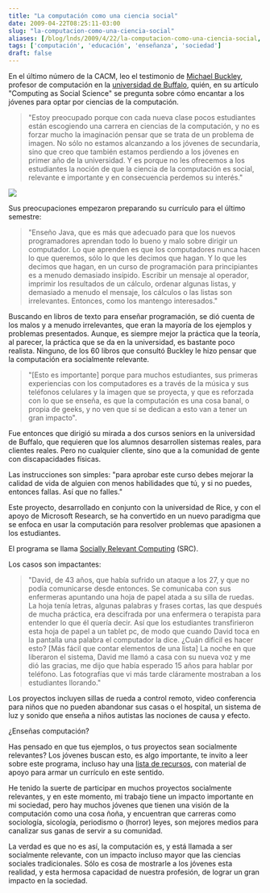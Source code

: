 ```yaml
---
title: "La computación como una ciencia social"
date: 2009-04-22T08:25:11-03:00
slug: "la-computacion-como-una-ciencia-social"
aliases: [/blog/lnds/2009/4/22/la-computacion-como-una-ciencia-social, /blog/2009/04/la-computacion-como-una-ciencia-social.html]
tags: ['computación', 'educación', 'enseñanza', 'sociedad']
draft: false
---
```


En el último número de la CACM, leo el testimonio de [Michael Buckley](http://www.cse.buffalo.edu/faculty/mikeb/), profesor de
computación en la [universidad de Buffalo](http://www.cse.buffalo.edu/),
quién, en su artículo "Computing as Social Science" se pregunta sobre
cómo encantar a los jóvenes para optar por ciencias de la computación.

> "Estoy preocupado porque con cada nueva clase pocos estudiantes están
> escogiendo una carrera en ciencias de la computación, y no es forzar
> mucho la imaginación pensar que se trata de un problema de imagen. No
> sólo no estamos alcanzando a los jóvenes de secundaria, sino que creo
> que también estamos perdiendo a los jóvenes en primer año de la
> universidad. Y es porque no les ofrecemos a los estudiantes la noción
> de que la ciencia de la computación es social, relevante e importante
> y en consecuencia perdemos su interés."


![](/images/2009/04/pic8.jpg)

Sus preocupaciones empezaron preparando su currículo para el último
semestre:

> "Enseño Java, que es más que adecuado para que los nuevos
> programadores aprendan todo lo bueno y malo sobre dirigir un
> computador. Lo que aprenden es que los computadores nunca hacen lo que
> queremos, sólo lo que les decimos que hagan. Y lo que les decimos que
> hagan, en un curso de programación para principiantes es a menudo
> demasiado insípido. Escribir un mensaje al operador, imprimir los
> resultados de un cálculo, ordenar algunas listas, y demasiado a menudo
> el mensaje, los cálculos o las listas son irrelevantes. Entonces, como
> los mantengo interesados."


Buscando en libros de texto para enseñar programación, se dió cuenta de
los malos y a menudo irrelevantes, que eran la mayoría de los ejemplos y
problemas presentados. Aunque, es siempre mejor la práctica que la
teoría, al parecer, la práctica que se da en la universidad, es bastante
poco realista. Ninguno, de los 60 libros que consultó Buckley le hizo
pensar que la computación era socialmente relevante.

> "\[Esto es importante\] porque para muchos estudiantes, sus primeras
> experiencias con los computadores es a través de la música y sus
> teléfonos celulares y la imagen que se proyecta, y que es reforzada
> con lo que se enseña, es que la computación es una cosa banal, o
> propia de geeks, y no ven que si se dedican a esto van a tener un gran
> impacto".

Fue entonces que dirigió su mirada a dos cursos seniors en la
universidad de Buffalo, que requieren que los alumnos desarrollen
sistemas reales, para clientes reales. Pero no cualquier cliente, sino
que a la comunidad de gente con discapacidades físicas.

Las instrucciones son simples: "para aprobar este curso debes mejorar
la calidad de vida de alguien con menos habilidades que tú, y si no
puedes, entonces fallas. Así que no falles."


Este proyecto, desarrollado en conjunto con la universidad de Rice, y
con el apoyo de Microsoft Research, se ha convertido en un nuevo
paradigma que se enfoca en usar la computación para resolver problemas
que apasionen a los estudiantes.

El programa se llama [Socially Relevant Computing](https://www.sociallyrelevantcomputing.org/) (SRC).

Los casos son impactantes:

> "David, de 43 años, que había sufrido un ataque a los 27, y que no
> podía comunicarse desde entonces. Se comunicaba con sus enfermeras
> apuntando una hoja de papel atada a su silla de ruedas. La hoja tenía
> letras, algunas palabras y frases cortas, las que después de mucha
> práctica, era descifrada por una enfermera o terapista para entender
> lo que él quería decir. Así que los estudiantes transfirieron esta
> hoja de papel a un tablet pc, de modo que cuando David toca en la
> pantalla una palabra el computador la dice. ¿Cuán dificil es hacer
> esto? \[Más fácil que contar elementos de una lista\] La noche en que
> liberaron el sistema, David me llamó a casa con su nueva voz y me dió
> las gracias, me dijo que había esperado 15 años para hablar por
> teléfono. Las fotografías que vi más tarde cláramente mostraban a los
> estudiantes llorando."

Los proyectos incluyen sillas de rueda a control remoto, video
conferencia para niños que no pueden abandonar sus casas o el hospital,
un sistema de luz y sonido que enseña a niños autistas las nociones de
causa y efecto.

¿Enseñas computación?

Has pensado en que tus ejemplos, o tus proyectos sean socialmente
relevantes? Los jóvenes buscan esto, es algo importante, te invito a
leer sobre este programa, incluso hay una [lista de
recursos](https://www.sociallyrelevantcomputing.org/resources.html), con
material de apoyo para armar un currículo en este sentido.

He tenido la suerte de participar en muchos proyectos socialmente
relevantes, y en este momento, mi trabajo tiene un impacto importante en
mi sociedad, pero hay muchos jóvenes que tienen una visión de la
computación como una cosa ñoña, y encuentran que carreras como
sociología, sicología, periodismo o (horror) leyes, son mejores medios
para canalizar sus ganas de servir a su comunidad.

La verdad es que no es así, la computación es, y está llamada a ser
socialmente relevante, con un impacto incluso mayor que las ciencias
sociales tradicionales. Sólo es cosa de mostrarle a los jóvenes esta
realidad, y esta hermosa capacidad de nuestra profesión, de lograr un
gran impacto en la sociedad.
